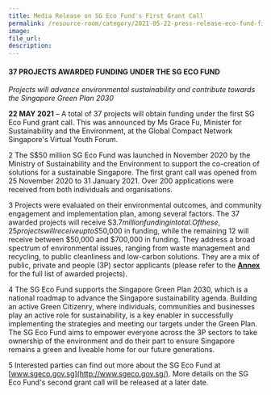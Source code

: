 ```yaml
---
title: Media Release on SG Eco Fund's First Grant Call  
permalink: /resource-room/category/2021-05-22-press-release-eco-fund-first-grant-call
image:  
file_url:  
description:  
---  
```


#### 37 PROJECTS AWARDED FUNDING UNDER THE SG ECO FUND

_Projects will advance environmental sustainability and contribute towards the Singapore Green Plan 2030_

**22 MAY 2021** – A total of 37 projects will obtain funding under the first SG Eco Fund grant call. This was announced by Ms Grace Fu, Minister for Sustainability and the Environment, at the Global Compact Network Singapore&#39;s Virtual Youth Forum.

2 The S$50 million SG Eco Fund was launched in November 2020 by the Ministry of Sustainability and the Environment to support the co-creation of solutions for a sustainable Singapore. The first grant call was opened from 25 November 2020 to 31 January 2021. Over 200 applications were received from both individuals and organisations.

3 Projects were evaluated on their environmental outcomes, and community engagement and implementation plan, among several factors. The 37 awarded projects will receive S$3.7 million funding in total. Of these, 25 projects will receive up to S$50,000 in funding, while the remaining 12 will receive between $50,000 and $700,000 in funding. They address a broad spectrum of environmental issues, ranging from waste management and recycling, to public cleanliness and low-carbon solutions. They are a mix of public, private and people (3P) sector applicants (please refer to the **[Annex](../../resources/awarded-projects.pdf)** for the full list of awarded projects).

4 The SG Eco Fund supports the Singapore Green Plan 2030, which is a national roadmap to advance the Singapore sustainability agenda. Building an active Green Citizenry, where individuals, communities and businesses play an active role for sustainability, is a key enabler in successfully implementing the strategies and meeting our targets under the Green Plan. The SG Eco Fund aims to empower everyone across the 3P sectors to take ownership of the environment and do their part to ensure Singapore remains a green and liveable home for our future generations.

5 Interested parties can find out more about the SG Eco Fund at [www.sgeco.gov.sg](http://www.sgeco.gov.sg/). More details on the SG Eco Fund&#39;s second grant call will be released at a later date.

